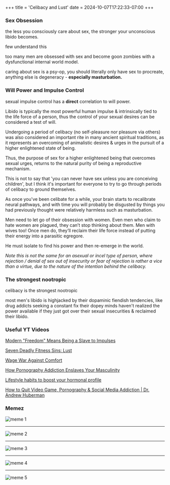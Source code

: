 +++
title = 'Celibacy and Lust'
date = 2024-10-07T17:22:33-07:00
+++
### Sex Obsession
the less you consciously care about sex, the stronger your unconscious libido becomes.

few understand this

too many men are obsessed with sex and become goon zombies with a dysfunctional internal world model.

caring about sex is a psy-op, you should literally only have sex to procreate, anything else is degeneracy - **especially masturbation.**

### Will Power and Impulse Control
sexual impulse control has a **direct** correlation to will power.

Libido is typically the most powerful human impulse & intrinsically tied to the life force of a person, thus the control of your sexual desires can be considered a test of will.

Undergoing a period of celibacy (no self-pleasure nor pleasure via others) was also considered an important rite in many ancient spiritual traditions, as it represents an overcoming of animalistic desires & urges in the pursuit of a higher enlightened state of being.

Thus, the purpose of sex for a higher enlightened being that overcomes sexual urges, returns to the natural purity of being a reproductive mechanism.

This is not to say that 'you can never have sex unless you are conceiving children', but I think it's important for everyone to try to go through periods of celibacy to ground themselves.

As once you've been celibate for a while, your brain starts to recalibrate neural pathways, and with time you will probably be disgusted by things you had previously thought were relatively harmless such as masturbation.

Men need to let go of their obsession with women. Even men who claim to hate women are plagued, they can’t stop thinking about them. Men with wives too! Once men do, they’ll reclaim their life force instead of putting their energy into a parasitic egregore.

He must isolate to find his power and then re-emerge in the world.

*Note this is not the same for an asexual or incel type of person, where rejection / denial of sex out of insecurity or fear of rejection is rather a vice than a virtue, due to the nature of the intention behind the celibacy.*

### The strongest nootropic
celibacy is the strongest nootropic

most men's libido is highjacked by their dopaminic fiendish tendencies, like drug addicts seeking a constant fix their dopey minds haven't realized the power available if they just got over their sexual insecurities & reclaimed their libido.

### Useful YT Videos
[Modern "Freedom" Means Being a Slave to Impulses](https://lukesmith.xyz/articles/modern-freedom-means-being-a-slave-to-impulses)

[Seven Deadly Fitness Sins: Lust](https://www.youtube.com/watch?v=U7WtpNeiRjI)

[Wage War Against Comfort](https://www.youtube.com/watch?v=Dciz-VeNHVI)

[How Pornography Addiction Enslaves Your Masculinity](https://www.youtube.com/watch?v=saHZx3lkCTE)

[Lifestyle habits to boost your hormonal profile](https://www.youtube.com/watch?v=ZDKdqqbQ5Gk)

[How to Quit Video Game, Pornography & Social Media Addiction | Dr. Andrew Huberman](https://www.youtube.com/watch?v=XXYNvwrVKdE)

### Memez
![meme 1](/img/dump/meme-1.png)

---
![meme 2](/img/dump/meme-2.png)

---
![meme 3](/img/dump/meme-3.png)

---
![meme 4](/img/dump/meme-4.png)

---
![meme 5](/img/dump/transform_sex_en.png)
